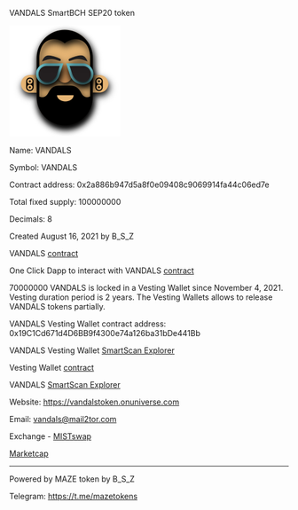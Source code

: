 VANDALS SmartBCH SEP20 token

![Vandals](img/vandals200.png)

Name: VANDALS

Symbol: VANDALS

Contract address: 0x2a886b947d5a8f0e09408c9069914fa44c06ed7e

Total fixed supply: 100000000

Decimals: 8

Created August 16, 2021 by B_S_Z

VANDALS [contract](https://github.com/mazetoken/mazetoken.github.io/blob/master/vandals/contracts/vandals.sol)

One Click Dapp to interact with VANDALS [contract](https://oneclickdapp.com/ravioli-supreme)

70000000 VANDALS is locked in a Vesting Wallet since November 4, 2021. Vesting duration period is 2 years. The Vesting Wallets allows to release VANDALS tokens partially.

VANDALS Vesting Wallet contract address: 0x19C1Cd671d4D6BB9f4300e74a126ba31bDe441Bb

VANDALS Vesting Wallet [SmartScan Explorer](https://www.smartscan.cash/address/0x19C1Cd671d4D6BB9f4300e74a126ba31bDe441Bb)

Vesting Wallet [contract](https://github.com/mazetoken/mazetoken.github.io/blob/master/vandals/contracts/VestingWallet.sol)

VANDALS [SmartScan Explorer](https://www.smartscan.cash/address/0x2a886b947d5a8f0e09408C9069914Fa44C06ed7e)

Website: https://vandalstoken.onuniverse.com

Email: vandals@mail2tor.com

Exchange - [MISTswap](https://app.mistswap.fi/swap)

[Marketcap](https://marketcap.cash)

----------------------------------------------------------------------------------------------

Powered by MAZE token by B_S_Z

Telegram: https://t.me/mazetokens

